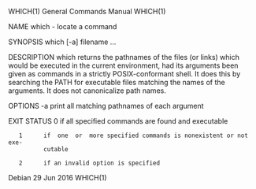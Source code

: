 WHICH(1)                   General Commands Manual                   WHICH(1)

NAME
       which - locate a command

SYNOPSIS
       which [-a] filename ...

DESCRIPTION
       which  returns  the  pathnames  of the files (or links) which would be
       executed in the current environment, had its arguments been  given  as
       commands  in  a  strictly  POSIX-conformant  shell.   It  does this by
       searching the PATH for executable files  matching  the  names  of  the
       arguments. It does not canonicalize path names.

OPTIONS
       -a     print all matching pathnames of each argument

EXIT STATUS
       0      if all specified commands are found and executable

       1      if  one  or  more specified commands is nonexistent or not exe‐
              cutable

       2      if an invalid option is specified

Debian                           29 Jun 2016                         WHICH(1)
